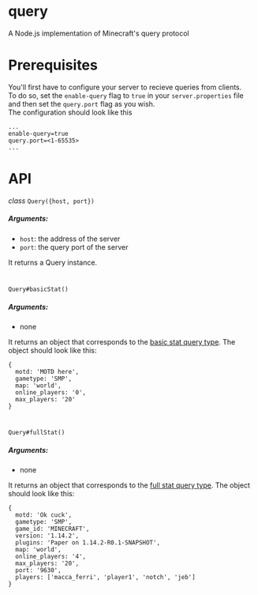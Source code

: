# query
A Node.js implementation of Minecraft's query protocol

# Prerequisites
You'll first have to configure your server to recieve queries from clients.<br>
To do so, set the `enable-query` flag to `true` in your `server.properties` file and then set the `query.port` flag as you wish. <br>
The configuration should look like this<br>
```
...
enable-query=true
query.port=<1-65535>
...
```


# API
*class* `Query({host, port})`<br>
##### Arguments:
* `host`: the address of the server
* `port`: the query port of the server

It returns a Query instance.<br>
#

`Query#basicStat()`<br>
##### Arguments: 
* none

It returns an object that corresponds to the [basic stat query type](https://wiki.vg/Query#Basic_stat).
The object should look like this:
```
{ 
  motd: 'MOTD here',
  gametype: 'SMP',
  map: 'world',
  online_players: '0',
  max_players: '20' 
}
```
#
`Query#fullStat()`
##### Arguments: 
* none

It returns an object that corresponds to the [full stat query type](https://wiki.vg/Query#Full_stat).
The object should look like this:
```
{ 
  motd: 'Ok cuck',
  gametype: 'SMP',
  game_id: 'MINECRAFT',
  version: '1.14.2',
  plugins: 'Paper on 1.14.2-R0.1-SNAPSHOT',
  map: 'world',
  online_players: '4',
  max_players: '20',
  port: '9630',
  players: ['macca_ferri', 'player1', 'notch', 'jeb'] 
}
```
